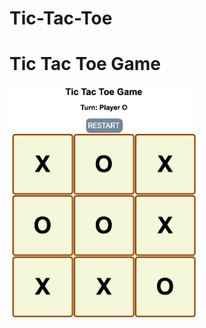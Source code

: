 # Tic-Tac-Toe
# Tic Tac Toe Game
<img src ="https://raw.githubusercontent.com/vraj6198/Tic-Tac-Toe/master/image.png" width="300" heigth="300">
